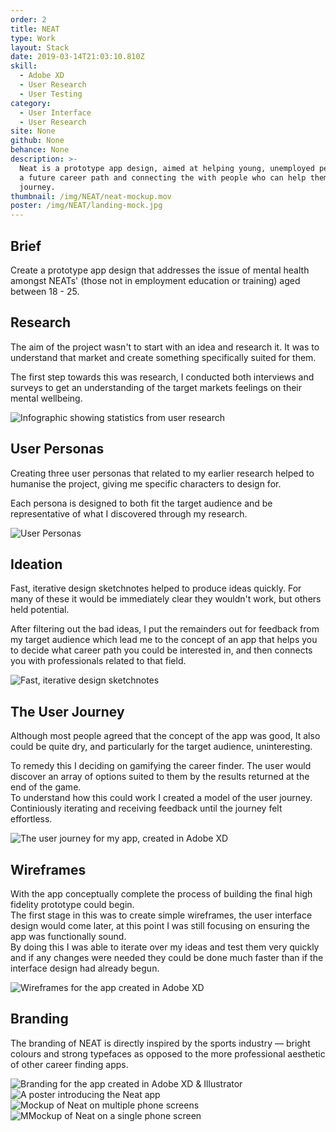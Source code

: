 ```yaml
---
order: 2
title: NEAT
type: Work
layout: Stack
date: 2019-03-14T21:03:10.810Z
skill:
  - Adobe XD
  - User Research
  - User Testing
category:
  - User Interface
  - User Research
site: None
github: None
behance: None
description: >-
  Neat is a prototype app design, aimed at helping young, unemployed people find
  a future career path and connecting the with people who can help them on their
  journey.
thumbnail: /img/NEAT/neat-mockup.mov
poster: /img/NEAT/landing-mock.jpg
---
```




<div class="text span-width">
      <h2>Brief</h2>
      <p>
        Create a prototype app design that addresses the issue of mental health amongst NEATs' (those not in employment education or training) aged between 18 - 25.
      </p>
</div>

<div class="text">
    <h2>Research</h2>
    <p>
        The aim of the project wasn't to start with an idea and research it. It was to understand that market and create something specifically suited for them.
      </p>
    <p> 
        The first step towards this was research, I conducted both interviews and surveys to get an understanding of the target markets feelings on their mental wellbeing. 
    </p>
</div>


![Infographic showing statistics from user research](/img/NEAT/neat-research-stats.jpg "Infographic showing statistics from user research")
<div class="text">
    <h2>User Personas</h2>
    <p>
      Creating three user personas that related to my earlier 
      research helped to humanise the project, giving me specific characters to design for.
    </p>
    <p>
      Each persona is designed to both fit the target audience and be representative of what I discovered through my research.
    </p>
</div>

![User Personas](/img/NEAT/neat-user-personas.jpg "User Personas")
<div class="text">
    <h2>Ideation</h2>
    <p>
      Fast, iterative design sketchnotes helped to produce ideas quickly. For many of these it would be immediately clear they wouldn't work, but others held potential.
    </p>
    <p>
      After filtering out the bad ideas, I put the remainders out for feedback from my target audience which lead me to the concept of an app that helps you to decide what career path you could be interested in, and then connects you with professionals related to that field.
    </p>
</div>

![Fast, iterative design sketchnotes](/img/NEAT/neat-sketchnotes.jpg "Fast, iterative design sketchnotes")

<div class="text">
    <h2>The User Journey</h2>
    <p>
      Although most people agreed that the concept of the app was good, It also could be quite dry, and particularly for the target audience, uninteresting.
    </p>
    <p>
      To remedy this I deciding on gamifying the career finder. The user would discover an array of options suited to them by the results returned at the end of the game. 
      <br>
      To understand how this could work I created a model of the user journey. Continiously iterating and receiving feedback until the journey felt effortless.
    </p>
</div>


![The user journey for my app, created in Adobe XD](/img/NEAT/neat-user-journey.jpg "The user journey for my app, created in Adobe XD")

<div class="text">
    <h2>Wireframes</h2>
    <p>
      With the app conceptually complete the process of building the final high fidelity prototype could begin. 
      <br>
      The first stage in this was to create simple wireframes, the user interface design would come later, at this point I was still focusing on ensuring the app was functionally sound. 
      <br> 
      By doing this I was able to iterate over my ideas and test them very quickly and if any changes were needed they could be done much faster than if the interface design had already begun.
    </p>
</div>

![Wireframes for the app created in Adobe XD](/img/NEAT/neat-wireframes.jpg "Wireframes for the app created in Adobe XD")

<div class="text">
    <h2>Branding</h2>
    <!-- <p>
      The main goal of NEAT is to help it's target audience get started along a career path that suits them perfectly. Somewhat like a career finding platform, but I felt from the beginning that the branding shouldn't take a similar aesthetic to competing apps. 
    </p>
    <p>
      Instead I wanted the branding to focus on motivation & aspiration. The colours, fonts and icons are directly inspired by sports marketing
    </p> -->
    <p>
      The branding of NEAT is directly inspired by the sports industry — bright colours and strong typefaces as opposed to the more professional aesthetic of other career finding apps.
    </p>
</div>

![Branding for the app created in Adobe XD & Illustrator](/img/NEAT/neat-branding.jpg "Branding for the app created in Adobe XD")
![A poster introducing the Neat app](/img/NEAT/neat-poster.jpg "A poster introducing the Neat app")
![Mockup of Neat on multiple phone screens](/img/NEAT/neat-phones-2.jpg "Mockup of Neat on multiple phone screens")
![MMockup of Neat on a single phone screen](/img/NEAT/NEAT-blackiphonemock.jpg "Mockup of Neat on a single phone screen")


